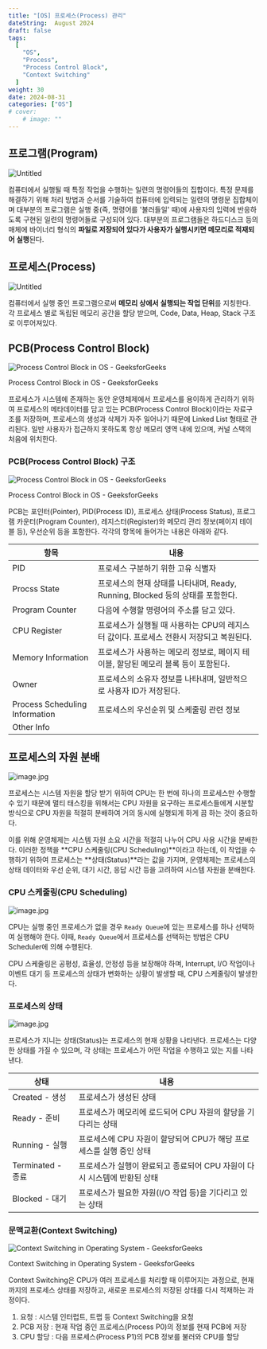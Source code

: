 ```yaml
---
title: "[OS] 프로세스(Process) 관리"
dateString:  August 2024
draft: false
tags:
  [
    "OS",
    "Process",
    "Process Control Block",
    "Context Switching"
  ]
weight: 30
date: 2024-08-31
categories: ["OS"]
# cover:
    # image: ""
---
```

## 프로그램(Program)

![Untitled](/img/process/pc.jpg)

컴퓨터에서 실행될 때 특정 작업을 수행하는 일련의 명령어들의 집합이다. 특정 문제를 해결하기 위해 처리 방법과 순서를 기술하여 컴퓨터에 입력되는 일련의 명령문 집합체이며 대부분의 프로그램은 실행 중(즉, 명령어를 '불러들일' 때)에 사용자의 입력에 반응하도록 구현된 일련의 명령어들로 구성되어 있다. 대부분의 프로그램들은 하드디스크 등의 매체에 바이너리 형식의 **파일로 저장되어 있다가 사용자가 실행시키면 메모리로 적재되어 실행**된다.

## 프로세스(Process)

![Untitled](/img/process/process.jpg)

컴퓨터에서 실행 중인 프로그램으로써 **메모리 상에서 실행되는 작업 단위**를  지칭한다.  각 프로세스 별로 독립된 메모리 공간을 할당 받으며, Code, Data, Heap, Stack 구조로 이루어져있다. 

## PCB(Process Control Block)

![Process Control Block in OS - GeeksforGeeks](/img/process/pcb.jpg)

Process Control Block in OS - GeeksforGeeks

프로세스가 시스템에 존재하는 동안 운영체제에서 프로세스를 용이하게 관리하기 위하여 프로세스의 메타데이터를 담고 있는 PCB(Process Control Block)이라는 자료구조를 저장하며, 프로세스의 생성과 삭제가 자주 일어나기 때문에 Linked List 형태로 관리된다.  일반 사용자가 접근하지 못하도록 항상 메모리 영역 내에 있으며, 커널 스택의 처음에 위치한다.

 

### PCB(Process Control Block) 구조

![Process Control Block in OS - GeeksforGeeks](/img/process/pcb_structure.jpg)

Process Control Block in OS - GeeksforGeeks

PCB는 포인터(Pointer), PID(Process ID), 프로세스 상태(Process Status),   프로그램 카운터(Program Counter), 레지스터(Register)와 메모리 관리 정보(페이지 테이블 등), 우선순위 등을 포함한다. 각각의 항목에 들어가는 내용은 아래와 같다.

| 항목 | 내용 |
| --- | --- |
| PID  | 프로세스 구분하기 위한 고유 식별자 |
| Procss State  | 프로세스의 현재 상태를 나타내며, Ready, Running, Blocked 등의 상태를 포함한다. |
| Program Counter  | 다음에 수행할 명령어의 주소를 담고 있다.  |
| CPU Register  | 프로세스가 실행될 때 사용하는 CPU의 레지스터 값이다. 프로세스 전환시 저장되고 복원된다.   |
| Memory Information  | 프로세스가 사용하는 메모리 정보로, 페이지 테이블, 할당된 메모리 블록 등이 포함된다.  |
| Owner  | 프로세스의 소유자 정보를 나타내며, 일반적으로 사용자 ID가 저장된다. |
| Process Scheduling Information | 프로세스의 우선순위 및 스케줄링 관련 정보 |
| Other Info |  |

## 프로세스의 자원 분배

![image.jpg](/img/process/multi_process.jpg)

프로세스는 시스템 자원을 할당 받기 위하여 CPU는 한 번에 하나의 프로세스만 수행할 수 있기 때문에  멀티 태스킹을 위해서는 CPU 자원을 요구하는 프로세스들에게 시분할 방식으로 CPU 자원을 적절히 분배하여 거의 동시에 실행되게 하게 끔 하는 것이 중요하다.

이를 위해 운영체제는 시스템 자원 소요 시간을 적절히 나누어 CPU 사용 시간을 분배한다.  이러한 정책을 **CPU 스케줄링(CPU Scheduling)**이라고 하는데, 이 작업을 수행하기 위하여 프로세스는 **상태(Status)**라는 값을 가지며, 운영체제는 프로세스의 상태 데이터와 우선 순위, 대기 시간, 응답 시간 등을 고려하여 시스템 자원을  분배한다.

### CPU 스케줄링(CPU Scheduling)

![image.jpg](/img/process/cpu_scheduling.jpg)

CPU는 실행 중인 프로세스가 없을 경우 `Ready Queue`에 있는 프로세스를 하나 선택하여 실행해야 한다. 이때, `Ready Queue`에서 프로세스를 선택하는 방법은 CPU Scheduler에 의해 수행된다.

CPU 스케줄링은 공평성, 효율성, 안정성 등을 보장해야 하며, Interrupt, I/O 작업이나 이벤트 대기 등 프로세스의 상태가 변화하는 상황이 발생할 때, CPU 스케줄링이 발생한다.

### 프로세스의 상태

![image.jpg](/img/process/process_status.jpg)

프로세스가 지니는 상태(Status)는 프로세스의 현재 상황을 나타낸다. 프로세스는 다양한 상태를 가질 수 있으며, 각 상태는 프로세스가 어떤 작업을 수행하고 있는 지를 나타낸다.

| 상태 | 내용 |
| --- | --- |
| Created - 생성 | 프로세스가 생성된 상태 |
| Ready - 준비 | 프로세스가 메모리에 로드되어 CPU 자원의 할당을 기다리는 상태 |
| Running - 실행 | 프로세스에 CPU 자원이 할당되어 CPU가 해당 프로세스를 실행 중인 상태 |
| Terminated - 종료 | 프로세스가 실행이 완료되고 종료되어 CPU 자원이 다시 시스템에 반환된 상태 |
| Blocked - 대기  | 프로세스가 필요한 자원(I/O 작업 등)을 기다리고 있는 상태 |

### 문맥교환(Context Switching)

![Context Switching in Operating System - GeeksforGeeks](/img/process/context_switching.jpg)

Context Switching in Operating System - GeeksforGeeks

Context Switching은 CPU가 여러 프로세스를 처리할 때 이루어지는 과정으로, 현재까지의 프로세스 상태를 저장하고, 새로운 프로세스의 저장된 상태를 다시 적재하는 과정이다. 

1. 요청 : 시스템 인터럽트, 트랩 등 Context Switching을 요청
2. PCB 저장 : 현재 작업 중인 프로세스(Process P0)의 정보를 현재 PCB에 저장
3. CPU 할당 : 다음 프로세스(Process P1)의 PCB 정보를 불러와 CPU를 할당
